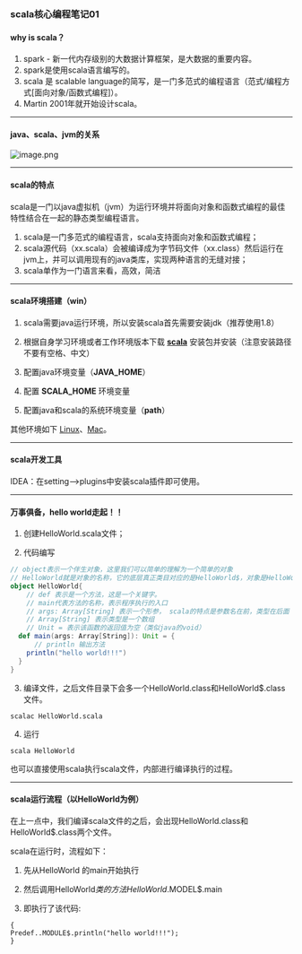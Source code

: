 ### scala核心编程笔记01

#### why is scala？

1. spark - 新一代内存级别的大数据计算框架，是大数据的重要内容。
2. spark是使用scala语言编写的。
3. scala 是 scalable language的简写，是一门多范式的编程语言（范式/编程方式[面向对象/函数式编程]）。
4. Martin 2001年就开始设计scala。

---

#### java、scala、jvm的关系

![image.png](https://upload-images.jianshu.io/upload_images/6623925-dc96eac9e4c521df.png?imageMogr2/auto-orient/strip%7CimageView2/2/w/1240)

---

#### scala的特点

scala是一门以java虚拟机（jvm）为运行环境并将面向对象和函数式编程的最佳特性结合在一起的静态类型编程语言。

1. scala是一门多范式的编程语言，scala支持面向对象和函数式编程；
2. scala源代码（xx.scala）会被编译成为字节码文件（xx.class）然后运行在jvm上，并可以调用现有的java类库，实现两种语言的无缝对接；
3. scala单作为一门语言来看，高效，简洁

---

#### scala环境搭建（win）

1. scala需要java运行环境，所以安装scala首先需要安装jdk（推荐使用1.8）

2. 根据自身学习环境或者工作环境版本下载 [**scala**](https://www.scala-lang.org) 安装包并安装（注意安装路径不要有空格、中文）
3. 配置java环境变量（**JAVA_HOME**）
4. 配置 **SCALA_HOME** 环境变量
5. 配置java和scala的系统环境变量（**path**）

其他环境如下 [Linux](https://www.cnblogs.com/freeweb/p/5623795.html)、[Mac](https://blog.csdn.net/u012373815/article/details/53231292)。

---

#### scala开发工具

IDEA：在setting-->plugins中安装scala插件即可使用。

---

#### 万事俱备，hello world走起！！

1. 创建HelloWorld.scala文件；

2. 代码编写

```scala
// object表示一个伴生对象，这里我们可以简单的理解为一个简单的对象
// HelloWorld就是对象的名称，它的底层真正类目对应的是HelloWorld$，对象是HelloWorld$类型的一个静态对象MODLE$
object HelloWorld{
    // def 表示是一个方法，这是一个关键字。
    // main代表方法的名称，表示程序执行的入口
    // args: Array[String] 表示一个形参， scala的特点是参数名在前，类型在后面
    // Array[String] 表示类型是一个数组
    // Unit = 表示该函数的返回值为空（类似java的void）
  def main(args: Array[String]): Unit = {
      // println 输出方法
    println("hello world!!!")
  }
}
```

3. 编译文件，之后文件目录下会多一个HelloWorld.class和HelloWorld$.class文件。

```shell
scalac HelloWorld.scala
```
4. 运行
```shell
scala HelloWorld
```

也可以直接使用scala执行scala文件，内部进行编译执行的过程。

---

#### scala运行流程（以HelloWorld为例）

在上一点中，我们编译scala文件的之后，会出现HelloWorld.class和HelloWorld$.class两个文件。

scala在运行时，流程如下：

1. 先从HelloWorld 的main开始执行

2. 然后调用HelloWorld$类的方法 HelloWorld$.MODEL$.main

3. 即执行了该代码:
```
{
Predef..MODULE$.println("hello world!!!");
}
```

